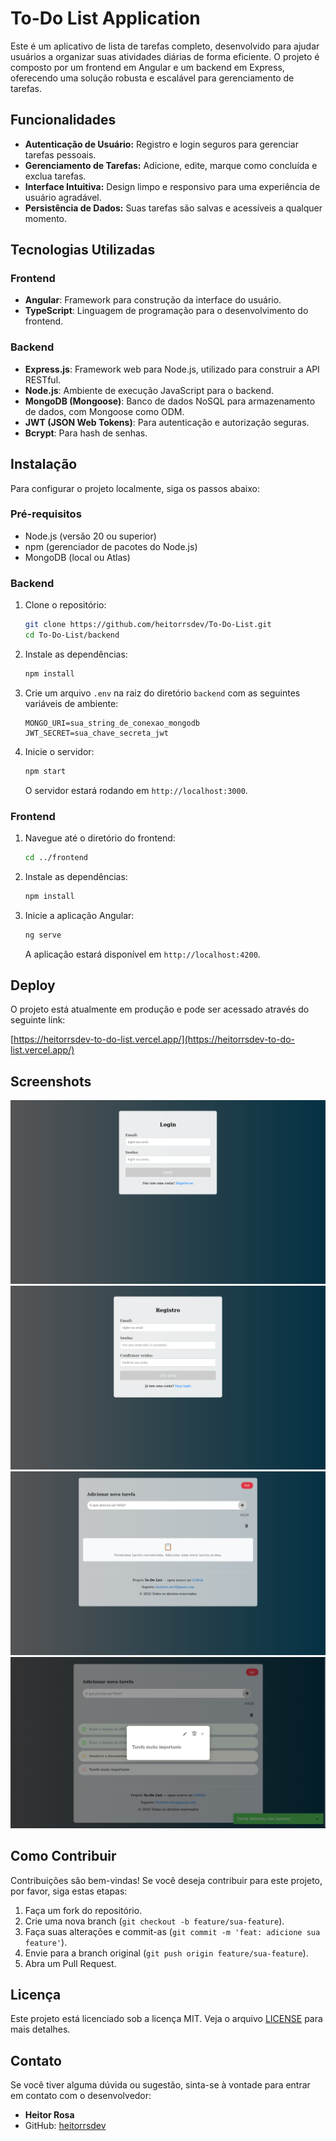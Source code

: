 # To-Do List Application

Este é um aplicativo de lista de tarefas completo, desenvolvido para ajudar usuários a organizar suas atividades diárias de forma eficiente. O projeto é composto por um frontend em Angular e um backend em Express, oferecendo uma solução robusta e escalável para gerenciamento de tarefas.




## Funcionalidades

- **Autenticação de Usuário:** Registro e login seguros para gerenciar tarefas pessoais.
- **Gerenciamento de Tarefas:** Adicione, edite, marque como concluída e exclua tarefas.
- **Interface Intuitiva:** Design limpo e responsivo para uma experiência de usuário agradável.
- **Persistência de Dados:** Suas tarefas são salvas e acessíveis a qualquer momento.




## Tecnologias Utilizadas

### Frontend
- **Angular**: Framework para construção da interface do usuário.
- **TypeScript**: Linguagem de programação para o desenvolvimento do frontend.

### Backend
- **Express.js**: Framework web para Node.js, utilizado para construir a API RESTful.
- **Node.js**: Ambiente de execução JavaScript para o backend.
- **MongoDB (Mongoose)**: Banco de dados NoSQL para armazenamento de dados, com Mongoose como ODM.
- **JWT (JSON Web Tokens)**: Para autenticação e autorização seguras.
- **Bcrypt**: Para hash de senhas.




## Instalação

Para configurar o projeto localmente, siga os passos abaixo:

### Pré-requisitos
- Node.js (versão 20 ou superior)
- npm (gerenciador de pacotes do Node.js)
- MongoDB (local ou Atlas)

### Backend
1. Clone o repositório:
   ```bash
   git clone https://github.com/heitorrsdev/To-Do-List.git
   cd To-Do-List/backend
   ```
2. Instale as dependências:
   ```bash
   npm install
   ```
3. Crie um arquivo `.env` na raiz do diretório `backend` com as seguintes variáveis de ambiente:
   ```
   MONGO_URI=sua_string_de_conexao_mongodb
   JWT_SECRET=sua_chave_secreta_jwt
   ```
4. Inicie o servidor:
   ```bash
   npm start
   ```
   O servidor estará rodando em `http://localhost:3000`.

### Frontend
1. Navegue até o diretório do frontend:
   ```bash
   cd ../frontend
   ```
2. Instale as dependências:
   ```bash
   npm install
   ```
3. Inicie a aplicação Angular:
   ```bash
   ng serve
   ```
   A aplicação estará disponível em `http://localhost:4200`.




## Deploy

O projeto está atualmente em produção e pode ser acessado através do seguinte link:

[https://heitorrsdev-to-do-list.vercel.app/](https://heitorrsdev-to-do-list.vercel.app/)




## Screenshots

![Página de Login](/images/login_page.png)
![Página de Registro](/images/register_page.png)
![Página da Lista de Tarefas](/images/task_list_page.png)
![Dialog de Tarefas](/images/task_dialog.png)




## Como Contribuir

Contribuições são bem-vindas! Se você deseja contribuir para este projeto, por favor, siga estas etapas:

1. Faça um fork do repositório.
2. Crie uma nova branch (`git checkout -b feature/sua-feature`).
3. Faça suas alterações e commit-as (`git commit -m 'feat: adicione sua feature'`).
4. Envie para a branch original (`git push origin feature/sua-feature`).
5. Abra um Pull Request.




## Licença

Este projeto está licenciado sob a licença MIT. Veja o arquivo [LICENSE](LICENSE) para mais detalhes.




## Contato

Se você tiver alguma dúvida ou sugestão, sinta-se à vontade para entrar em contato com o desenvolvedor:

- **Heitor Rosa**
- GitHub: [heitorrsdev](https://github.com/heitorrsdev)
